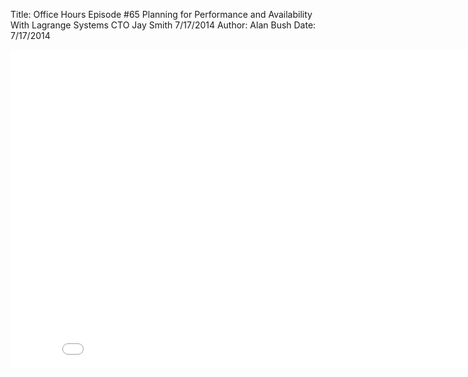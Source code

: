 Title: Office Hours Episode #65 Planning for Performance and Availability With Lagrange Systems CTO Jay Smith 7/17/2014
Author: Alan Bush
Date: 7/17/2014

<div class="video-container"><iframe width="854" height="510" src="//www.youtube.com/embed/RHgDa3d5r1E" frameborder="0" allowfullscreen></iframe></div>
